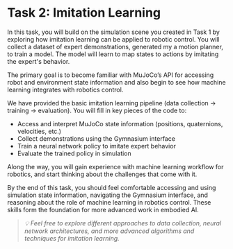 # Task 2: Imitation Learning
In this task, you will build on the simulation scene you created in Task 1 by exploring how imitation learning can be applied to robotic control. You will collect a dataset of expert demonstrations, generated my a motion planner, to train a model. The model will learn to map states to actions by imitating the expert's behavior. 

The primary goal is to become familiar with MuJoCo’s API for accessing robot and environment state information and also begin to see how machine learning integrates with robotics control. 

We have provided the basic imitation learning pipeline (data collection → training → evaluation). You will fill in key pieces of the code to:
- Access and interpret MuJoCo state information (positions, quaternions, velocities, etc.)
- Collect demonstrations using the Gymnasium interface
- Train a neural network policy to imitate expert behavior
- Evaluate the trained policy in simulation

Along the way, you will gain experience with machine learning workflow for robotics, and start thinking about the challenges that come with it. 

By the end of this task, you should feel comfortable accessing and using simulation state information, navigating the Gymnasium interface, and reasoning about the role of machine learning in robotics control. These skills form the foundation for more advanced work in embodied AI.   

>*💡 Feel free to explore different approaches to data collection, neural network architectures, and more advanced algorithms and techniques for imitation learning.*


